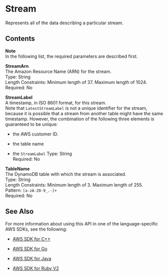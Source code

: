 # Stream<a name="API_streams_Stream"></a>

Represents all of the data describing a particular stream\.

## Contents<a name="API_streams_Stream_Contents"></a>

**Note**  
In the following list, the required parameters are described first\.

 **StreamArn**   
The Amazon Resource Name \(ARN\) for the stream\.  
Type: String  
Length Constraints: Minimum length of 37\. Maximum length of 1024\.  
Required: No

 **StreamLabel**   
A timestamp, in ISO 8601 format, for this stream\.  
Note that `LatestStreamLabel` is not a unique identifier for the stream, because it is possible that a stream from another table might have the same timestamp\. However, the combination of the following three elements is guaranteed to be unique:  

+ the AWS customer ID\.

+ the table name

+ the `StreamLabel` 
Type: String  
Required: No

 **TableName**   
The DynamoDB table with which the stream is associated\.  
Type: String  
Length Constraints: Minimum length of 3\. Maximum length of 255\.  
Pattern: `[a-zA-Z0-9_.-]+`   
Required: No

## See Also<a name="API_streams_Stream_SeeAlso"></a>

For more information about using this API in one of the language\-specific AWS SDKs, see the following:

+  [AWS SDK for C\+\+](http://docs.aws.amazon.com/goto/SdkForCpp/streams-dynamodb-2012-08-10/Stream) 

+  [AWS SDK for Go](http://docs.aws.amazon.com/goto/SdkForGoV1/streams-dynamodb-2012-08-10/Stream) 

+  [AWS SDK for Java](http://docs.aws.amazon.com/goto/SdkForJava/streams-dynamodb-2012-08-10/Stream) 

+  [AWS SDK for Ruby V2](http://docs.aws.amazon.com/goto/SdkForRubyV2/streams-dynamodb-2012-08-10/Stream) 
